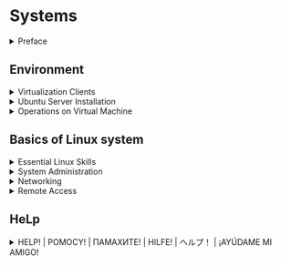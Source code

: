 <!--markdownlint-disable MD013-->
# Systems

<details>
<summary>Preface</summary>

The design of the software is subject to change, so use common sense and know that Google is Your best friend.

</details>

## Environment

<details>
<summary>Virtualization Clients</summary>

Whoa, whoa, whoa, don't You forgot to download [Ubuntu Server] LTS iso?... Good for You.

### VirtualBox Set up

Download VirtualBox:

- Visit the official VirtualBox website at https://www.virtualbox.org/.
- Navigate to the "Downloads" section.
- Choose the version of VirtualBox that corresponds to Your host operating system (e.g., Windows, macOS, Linux, etc.).
- Click on the download link to start the download of the VirtualBox installer.

And now You (probably) can run virtualbox, by windows search bar (WIN + Q and type in "VirtualBox" and click on "Oracle VM VirtualBox").

Virtual Machine set up:

- Click on the "Quick create..." in the tools panel.
- Enter the name of the virtual machine.
- In the text box with the "ISO Image" name, enter the path to the .iso file.
- Check the box next to "Skip Unattended Instalation".
- And click finish.

To configure the virtual machine, just right-click on it and select "Settings".

To start the virtual machine, just right-click on it and select "Start -> Normal Start".

To turn off the virtual machine, just right-click on it and select "Stop -> Power Off".

You're done (need to celebrate with a NOT very large piece of cake)!

### Hyper-V Set up

First, You are obligated to have windows (10|11) pro.

- Open the "Control Panel" on Your Windows machine.
- Go to "Programs" -> "Programs and Features" -> "Turn Windows features on or off."
- Scroll down and find "Hyper-V."
- Check the box next to "Hyper-V" and click "OK."
- Windows will prompt You to restart Your computer. Save Your work and restart.

And now You (probably) can run Hyper-v, by windows search bar (WIN + Q and type in "Hyper-v" and click on "Hyper-v Manager").

Virtual Machine set up:

- Select a server, it can be Your computer or another machine You can connect to. The list of (currently) available servers is displayed in the left panel.
- Click on the "Quick create..." in the right panel.
- In the pop-up window, click on "_Local installation source".
- Uncheck the box next to "Windows Secure Boot."
- And select the .iso file on your local storage via button "Change installation source".
- That blue-filled button with "Create Virtual Machine" on it beckons you, and you press it with an irresistible urge.

To configure the virtual machine, just right-click on it and select "Settings".

To start the virtual machine, just right-click on it and select "Start".

To turn off the virtual machine, just right-click on it and select "Turn off".

You're done (need to celebrate with a very large piece of cake)!

</details>

<details>
<summary>Ubuntu Server Installation</summary>

Since I am not obliged to explain all the steps of the installation..., good luck!

### Partitioning in the installer

On the storage configuration page:

- Choice the drive that will be used as boot device.
- Press enter when you choice the drive name and select: "Use As Boot Device".
- For a healthy and proper Linux installation you should create: root ('/'), home ('/home') and boot ('/boot') partitions.
- Select free space point (under the drive name) and click on "Add GPT Partition".
- Specify the size of the partition space.
- Select the "Mount" You want it to be.

After all Mounts get created with proper size, you're done with that section.

### Partitioning using LVM (Logical Volume Manager)

Soooo, why again You should make life more difficult for yourself and use LVM?
Ah, yeah, how can i forgor, to:

- Increase flexibility - You can easily add more space to an existing volume by adding a new drive to the group.
- Improve performance - You can spread data between drives, so also spread the reading of that data.
- Make the system more fault tolerance - create a mirroring for the logical volume (space - 20G, but you can use as user only 10G).

To start use LVM:

- Select "Create volume group".
- Check the devices You want to be in the group and click create.
- And after that You can use the free space of the group to create partitions like in section above.

### Swap space

We all get hungry from time to time.
The operating system is no exception, so we need to provide it with a special place from which it can draw memory when it runs out of RAM.
That's what the swap space is made for.

So to specify the swap space:

- From the free space, select - "Create volume group".
- Specify the size of the swap space
- In the section "Format", choice - "swap".

And that's all You need to create swap space.

### Example Storage Configuration

![Ups, the image is somewhere](./Example_storage_configuration.png)

To run machine the drive with grub should be on the first sata port (sata 0).

</details>

<details>
<summary>Operations on Virtual Machine</summary>

### Network Configuration

To specify the network adapter:
  
- Right-click on VM and select "Settings".
- In the left panel select "Network".
- Make the "Enable Network Adapter" checked.
- Select the type of adapter ("Attached to..."): NAT, Bridge, Hostonly.

The difference between them is that:

- Hostonly: VM has no access to the internet, so only host can access it.
- Nat: the VM can be accessed only from the local network.
- Bridge: any machine on the internet can access the VM.

### Creating a clone of the system

To create a clone:

- Right-click on VM.
- Select "Clone...".
- Name it and give the place for this clone.
- Decide if you want to keep MAC addresses for network adapters or genrerate new ones.

It's your first clone (for this guide at least)!

### Creating a snapshots

To create a snapshot:

- On the right side of the VM board click on 3-dot menu.
- Select the "Snapshots" point.
- Click "Take" on the tools bar on the top.

It's your first snapshot (for this guide at least)!

### Clone vs Snapshots

If the options to clone and make snapshot literally do the same thing,
then why do we have these options?

Snapshots are less large in space than clones because they are incremental copies of a virtual machine's state.
This means that they only store the changes that have been made to the virtual machine since the last snapshot was created.

But clones in exange can be transferred from one machine to another.

</details>

## Basics of Linux system

<details>
<summary>Essential Linux Skills</summary>

- [ ]  **First login to the shell**
- [ ]  **Command line help**
- [ ]  **Services and processes**
- [ ]  **Files and file systems**
- [ ]  **Permissions**
- [ ]  **Identity and Access Control**
  - [ ] users
  - [ ] groups
  - [ ] ownership
  - [ ] rights
- [ ]  **Metadata Management**
  - [ ] size
  - [ ] space
  - [ ] date
  - [ ] time
- [ ]  **File Interaction**
  - [ ] read
  - [ ] search
  - [ ] copy
  - [ ] edit
  - [ ] delete

</details>

<details>
<summary>System Administration</summary>

- [ ] **Useful Linux system tools**
  - [ ] top
  - [ ] htop
  - [ ] netstat
  - [ ] Terminator
  - [ ] tmux
- [ ] **Console editors**
  - [ ] vim
  - [ ] nano (optional)
  - [ ] neovim
- [ ] **sudo command**
- [ ] **Users operations**
  - [ ] creating users
  - [ ] creating groups
  - [ ] deleting users
  - [ ] deleting groups
  - [ ] managing users passwords
- [ ] **Aliases**
- [ ] **Package management**
  - [ ] YUM
  - [ ] RPM
  - [ ] APT
  - [ ] APT-GET
  - [ ] DPKG
  - [ ] DEB
- [ ] **Compiling from source**
- [ ] **Space management**
- [ ] **Drives and partitions**
- [ ] **Creating ext4 file system and permanently mounting (Tworzenie systemu plików ext4 i montowanie stałe)**
- [ ] **Managing logical volumes**
- [ ] **NFS service**
  - [ ] server
  - [ ] client
  - [ ] fstab
- [ ] **System monitoring**

</details>

<details>
<summary>Networking</summary>

- [ ] **Network configuration**
- [ ] **SSH service**
  - [ ] client configuration
  - [ ] server configuration
  - [ ] tunneling
  - [ ] SCP
- [ ] **Networks and firewalls**
- [ ] **File Hosts and hostname**
- [ ] **Configuring interfaces using nmtui**
- [ ] **Firewall**
- [ ] **Assigning multiple IP addresses to network interfaces**
- [ ] **Monitoring traffic using tcpdump**

</details>

<details>
<summary>Remote Access</summary>

- [ ] **SSH**
  - [ ] putty
  - [ ] mremoteNG
  - [ ] MobaXtrem
- [ ] **VNC (optional)**

</details>

## HeLp

<details>
<summary>HELP! | POMOCY! | ПАМАХИТЕ! | HILFE! | ヘルプ！ | ¡AYÚDAME MI AMIGO!</summary>

### HELP

If you are not familiar with the English.... hold on, why you even reading that then?

### POMOCY

Jeśli nie jesteś zaznajomiony z angielskim, cóż, użyj [deepl], jest chyba wystarczająco dobry...?

### ПАМАХИТЕ

Они держат меня в этом межгалактическом подвале уже третий день по каленадрю Юпитера, вызовите бригаду космического десанта [deepl], они должны знать что делать в таких ситуациях, наверное ...?

### HILFE

Wenn Sie mit der englischen Sprache nicht vertraut sind, verwenden Sie [deepl], das ist wahrscheinlich gut genug, nehme ich an...?

### ヘルプ

英語に馴染みがなければ、[deepl]を使えばいい。

### AYÚDAME MI AMIGO

¿Si no estás familiarizado con el inglés, bueno, utiliza [deepl], supongo que te servirá...?

</details>

[deepl]: <https://www.deepl.com/>
[Ubuntu Server]: <https://ubuntu.com/download/server>
